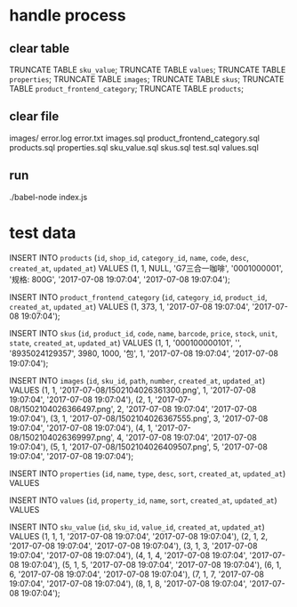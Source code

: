 # handle process

## clear table
TRUNCATE TABLE `sku_value`;
TRUNCATE TABLE `values`;
TRUNCATE TABLE `properties`;
TRUNCATE TABLE `images`;
TRUNCATE TABLE `skus`;
TRUNCATE TABLE `product_frontend_category`;
TRUNCATE TABLE `products`;

## clear file
images/
error.log
error.txt
images.sql
product_frontend_category.sql
products.sql
properties.sql
sku_value.sql
skus.sql
test.sql
values.sql

## run
./babel-node index.js

# test data

INSERT INTO `products` (`id`, `shop_id`, `category_id`, `name`, `code`, `desc`, `created_at`, `updated_at`) VALUES
(1, 1, NULL, 'G7三合一咖啡', '0001000001', '规格: 800G', '2017-07-08 19:07:04', '2017-07-08 19:07:04');

INSERT INTO `product_frontend_category` (`id`, `category_id`, `product_id`, `created_at`, `updated_at`) VALUES
(1, 373, 1, '2017-07-08 19:07:04', '2017-07-08 19:07:04');

INSERT INTO `skus` (`id`, `product_id`, `code`, `name`, `barcode`, `price`, `stock`, `unit`, `state`, `created_at`, `updated_at`) VALUES
(1, 1, '000100000101', '', '8935024129357', 3980, 1000, '包', 1, '2017-07-08 19:07:04', '2017-07-08 19:07:04');

INSERT INTO `images` (`id`, `sku_id`, `path`, `number`, `created_at`, `updated_at`) VALUES
(1, 1, '2017-07-08/1502104026361300.png', 1, '2017-07-08 19:07:04', '2017-07-08 19:07:04'),
(2, 1, '2017-07-08/1502104026366497.png', 2, '2017-07-08 19:07:04', '2017-07-08 19:07:04'),
(3, 1, '2017-07-08/1502104026367555.png', 3, '2017-07-08 19:07:04', '2017-07-08 19:07:04'),
(4, 1, '2017-07-08/1502104026369997.png', 4, '2017-07-08 19:07:04', '2017-07-08 19:07:04'),
(5, 1, '2017-07-08/1502104026409507.png', 5, '2017-07-08 19:07:04', '2017-07-08 19:07:04');

INSERT INTO `properties` (`id`, `name`, `type`, `desc`, `sort`, `created_at`, `updated_at`) VALUES

INSERT INTO `values` (`id`, `property_id`, `name`, `sort`, `created_at`, `updated_at`) VALUES

INSERT INTO `sku_value` (`id`, `sku_id`, `value_id`, `created_at`, `updated_at`) VALUES
(1, 1, 1, '2017-07-08 19:07:04', '2017-07-08 19:07:04'),
(2, 1, 2, '2017-07-08 19:07:04', '2017-07-08 19:07:04'),
(3, 1, 3, '2017-07-08 19:07:04', '2017-07-08 19:07:04'),
(4, 1, 4, '2017-07-08 19:07:04', '2017-07-08 19:07:04'),
(5, 1, 5, '2017-07-08 19:07:04', '2017-07-08 19:07:04'),
(6, 1, 6, '2017-07-08 19:07:04', '2017-07-08 19:07:04'),
(7, 1, 7, '2017-07-08 19:07:04', '2017-07-08 19:07:04'),
(8, 1, 8, '2017-07-08 19:07:04', '2017-07-08 19:07:04');
